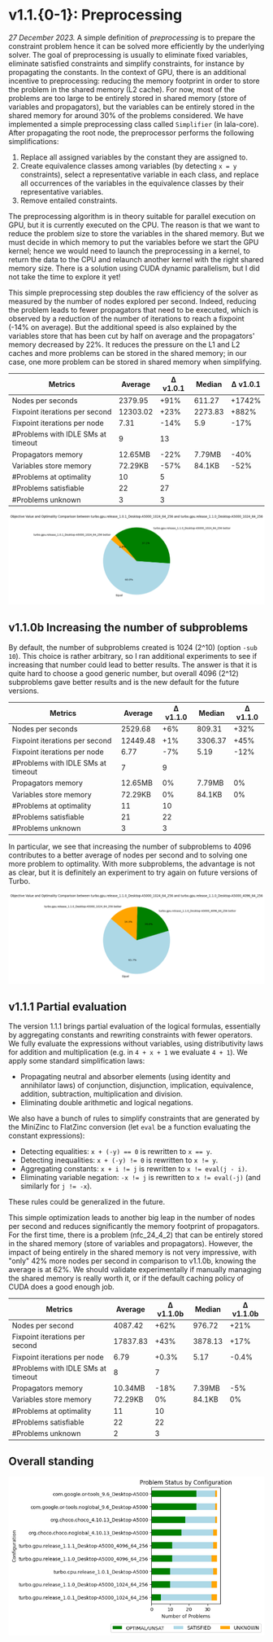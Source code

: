 # v1.1.{0-1}: Preprocessing

_27 December 2023._ A simple definition of _preprocessing_ is to prepare the constraint problem hence it can be solved more efficiently by the underlying solver.
The goal of preprocessing is usually to eliminate fixed variables, eliminate satisfied constraints and simplify constraints, for instance by propagating the constants.
In the context of GPU, there is an additional incentive to preprocessing: reducing the memory footprint in order to store the problem in the shared memory (L2 cache).
For now, most of the problems are too large to be entirely stored in shared memory (store of variables and propagators), but the variables can be entirely stored in the shared memory for around 30% of the problems considered.
We have implemented a simple preprocessing class called `Simplifier` (in lala-core).
After propagating the root node, the preprocessor performs the following simplifications:

1. Replace all assigned variables by the constant they are assigned to.
2. Create equivalence classes among variables (by detecting `x = y` constraints), select a representative variable in each class, and replace all occurrences of the variables in the equivalence classes by their representative variables.
3. Remove entailed constraints.

The preprocessing algorithm is in theory suitable for parallel execution on GPU, but it is currently executed on the CPU.
The reason is that we want to reduce the problem size to store the variables in the shared memory.
But we must decide in which memory to put the variables before we start the GPU kernel; hence we would need to launch the preprocessing in a kernel, to return the data to the CPU and relaunch another kernel with the right shared memory size.
There is a solution using CUDA dynamic parallelism, but I did not take the time to explore it yet!

This simple preprocessing step doubles the raw efficiency of the solver as measured by the number of nodes explored per second.
Indeed, reducing the problem leads to fewer propagators that need to be executed, which is observed by a reduction of the number of iterations to reach a fixpoint (-14% on average).
But the additional speed is also explained by the variables store that has been cut by half on average and the propagators' memory decreased by 22%.
It reduces the pressure on the L1 and L2 caches and more problems can be stored in the shared memory; in our case, one more problem can be stored in shared memory when simplifying.

| Metrics | Average | Δ v1.0.1 | Median | Δ v1.0.1|
|---------|---------|----------|--------|---------|
| Nodes per seconds | 2379.95 | +91% | 611.27 | +1742% |
| Fixpoint iterations per second | 12303.02 | +23% | 2273.83 | +882% |
| Fixpoint iterations per node | 7.31 | -14% | 5.9 | -17% |
| #Problems with IDLE SMs at timeout | 9 | 13 |||
| Propagators memory | 12.65MB | -22% | 7.79MB | -40% |
| Variables store memory | 72.29KB | -57% | 84.1KB | -52% |
| #Problems at optimality | 10 | 5 | ||
| #Problems satisfiable | 22 | 27 | ||
| #Problems unknown | 3 | 3 | ||

![TurboGPU-v1.0.1 vs TurboGPU-v1.1.0](turbo-v1.1/turbogpu-v1.0.1-vs-turbogpu-v1.1.0.png)

## v1.1.0b Increasing the number of subproblems

By default, the number of subproblems created is 1024 (2^10) (option `-sub 10`).
This choice is rather arbitrary, so I ran additional experiments to see if increasing that number could lead to better results.
The answer is that it is quite hard to choose a good generic number, but overall 4096 (2^12) subproblems gave better results and is the new default for the future versions.

| Metrics | Average | Δ v1.1.0 | Median | Δ v1.1.0 |
|---------|---------|----------|--------|---------|
| Nodes per seconds | 2529.68 | +6% | 809.31 | +32% |
| Fixpoint iterations per second | 12449.48 | +1% | 3306.37 | +45% |
| Fixpoint iterations per node | 6.77 | -7% | 5.19 | -12% |
| #Problems with IDLE SMs at timeout | 7 | 9 |||
| Propagators memory | 12.65MB | 0% | 7.79MB | 0%|
| Variables store memory | 72.29KB | 0% | 84.1KB | 0%|
| #Problems at optimality | 11 | 10 | ||
| #Problems satisfiable | 21 | 22 | ||
| #Problems unknown | 3 | 3 | ||

In particular, we see that increasing the number of subproblems to 4096 contributes to a better average of nodes per second and to solving one more problem to optimality.
With more subproblems, the advantage is not as clear, but it is definitely an experiment to try again on future versions of Turbo.

![TurboGPU-v1.1.0 vs TurboGPU-v1.1.0b](turbo-v1.1/turbogpu-v1.1.0-1024-vs-turbogpu-v1.1.0-4096.png)

## v1.1.1 Partial evaluation

The version 1.1.1 brings partial evaluation of the logical formulas, essentially by aggregating constants and rewriting constraints with fewer operators.
We fully evaluate the expressions without variables, using distributivity laws for addition and multiplication (e.g. in `4 + x + 1` we evaluate `4 + 1`).
We apply some standard simplification laws:
* Propagating neutral and absorber elements (using identity and annihilator laws) of conjunction, disjunction, implication, equivalence, addition, subtraction, multiplication and division.
* Eliminating double arithmetic and logical negations.

We also have a bunch of rules to simplify constraints that are generated by the MiniZinc to FlatZinc conversion (let `eval` be a function evaluating the constant expressions):
* Detecting equalities: `x + (-y) == 0` is rewritten to `x == y`.
* Detecting inequalities: `x + (-y) != 0` is rewritten to `x != y`.
* Aggregating constants: `x + i != j` is rewritten to `x != eval(j - i)`.
* Eliminating variable negation: `-x != j` is rewritten to `x != eval(-j)` (and similarly for `j != -x`).

These rules could be generalized in the future.

This simple optimization leads to another big leap in the number of nodes per second and reduces significantly the memory footprint of propagators.
For the first time, there is a problem (nfc_24_4_2) that can be entirely stored in the shared memory (store of variables and propagators).
However, the impact of being entirely in the shared memory is not very impressive, with "only" 42% more nodes per second in comparison to v1.1.0b, knowing the average is at 62%.
We should validate experimentally if manually managing the shared memory is really worth it, or if the default caching policy of CUDA does a good enough job.

| Metrics | Average | Δ v1.1.0b | Median | Δ v1.1.0b |
|---------|---------|----------|--------|---------|
| Nodes per second | 4087.42 | +62% | 976.72 | +21% |
| Fixpoint iterations per second | 17837.83 | +43% | 3878.13 | +17% |
| Fixpoint iterations per node | 6.79 | +0.3% | 5.17 | -0.4% |
| #Problems with IDLE SMs at timeout | 8 | 7 |||
| Propagators memory | 10.34MB | -18% | 7.39MB | -5% |
| Variables store memory | 72.29KB | 0% | 84.1KB | 0%|
| #Problems at optimality | 11 | 10 | ||
| #Problems satisfiable | 22 | 22 | ||
| #Problems unknown | 2 | 3 | ||

## Overall standing

![Overall standing](turbo-v1.1/overall-standing-v1.1.0.png)
